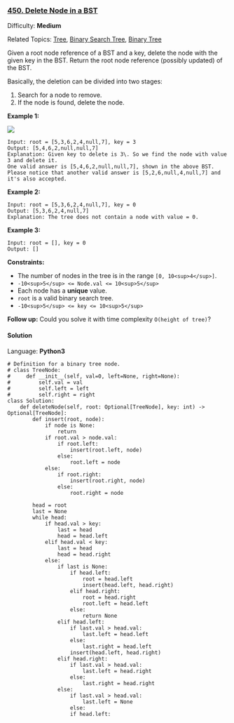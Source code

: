 ### [450\. Delete Node in a BST](https://leetcode.com/problems/delete-node-in-a-bst/)

Difficulty: **Medium**  

Related Topics: [Tree](https://leetcode.com/tag/tree/), [Binary Search Tree](https://leetcode.com/tag/binary-search-tree/), [Binary Tree](https://leetcode.com/tag/binary-tree/)


Given a root node reference of a BST and a key, delete the node with the given key in the BST. Return the root node reference (possibly updated) of the BST.

Basically, the deletion can be divided into two stages:

1.  Search for a node to remove.
2.  If the node is found, delete the node.

**Example 1:**

![](https://assets.leetcode.com/uploads/2020/09/04/del_node_1.jpg)

```
Input: root = [5,3,6,2,4,null,7], key = 3
Output: [5,4,6,2,null,null,7]
Explanation: Given key to delete is 3\. So we find the node with value 3 and delete it.
One valid answer is [5,4,6,2,null,null,7], shown in the above BST.
Please notice that another valid answer is [5,2,6,null,4,null,7] and it's also accepted.

```

**Example 2:**

```
Input: root = [5,3,6,2,4,null,7], key = 0
Output: [5,3,6,2,4,null,7]
Explanation: The tree does not contain a node with value = 0.
```

**Example 3:**

```
Input: root = [], key = 0
Output: []
```

**Constraints:**

*   The number of nodes in the tree is in the range `[0, 10<sup>4</sup>]`.
*   `-10<sup>5</sup> <= Node.val <= 10<sup>5</sup>`
*   Each node has a **unique** value.
*   `root` is a valid binary search tree.
*   `-10<sup>5</sup> <= key <= 10<sup>5</sup>`

**Follow up:** Could you solve it with time complexity `O(height of tree)`?


#### Solution

Language: **Python3**

```python3
# Definition for a binary tree node.
# class TreeNode:
#     def __init__(self, val=0, left=None, right=None):
#         self.val = val
#         self.left = left
#         self.right = right
class Solution:
    def deleteNode(self, root: Optional[TreeNode], key: int) -> Optional[TreeNode]:
        def insert(root, node):
            if node is None:
                return
            if root.val > node.val:
                if root.left:
                    insert(root.left, node)
                else:
                    root.left = node
            else:
                if root.right:
                    insert(root.right, node)
                else:
                    root.right = node
        
        head = root
        last = None
        while head:
            if head.val > key:
                last = head
                head = head.left
            elif head.val < key:
                last = head
                head = head.right
            else:
                if last is None:
                    if head.left:
                        root = head.left
                        insert(head.left, head.right)
                    elif head.right:
                        root = head.right
                        root.left = head.left
                    else:
                        return None
                elif head.left:
                    if last.val > head.val:
                        last.left = head.left
                    else:
                        last.right = head.left
                    insert(head.left, head.right)
                elif head.right:
                    if last.val > head.val:
                        last.left = head.right
                    else:
                        last.right = head.right
                else:
                    if last.val > head.val:
                        last.left = None
                    else:
                    if head.left:
```